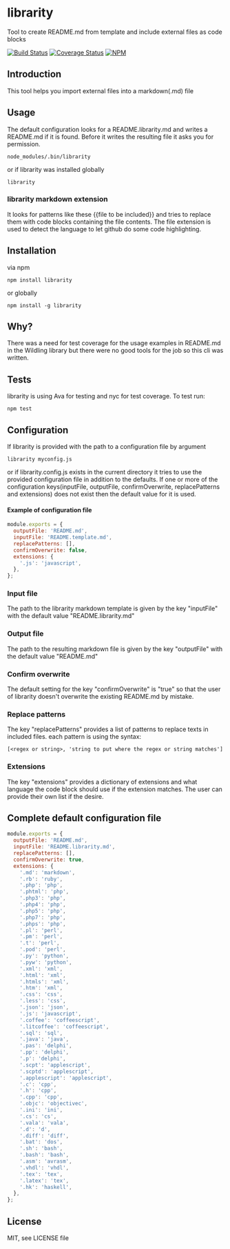 # librarity
Tool to create README.md from template and include external files as code blocks

[![Build Status](https://travis-ci.org/JustZisGuy/librarity.svg?branch=master)](https://travis-ci.org/JustZisGuy/librarity)
[![Coverage Status](https://coveralls.io/repos/github/JustZisGuy/librarity/badge.svg)](https://coveralls.io/github/JustZisGuy/librarity)
[![NPM](https://nodei.co/npm/librarity.png)](https://npmjs.org/package/librarity)

## Introduction
This tool helps you import external files into a markdown(.md) file

## Usage
The default configuration looks for a README.librarity.md and writes a README.md
if it is found. Before it writes the resulting file it asks you for permission.
```
node_modules/.bin/librarity
```
or if librarity was installed globally
```
librarity
```

### librarity markdown extension
It looks for patterns like these {{file to be included}} and tries to replace
them with code blocks containing the file contents.
The file extension is used to detect the language to let github do some code
highlighting.

## Installation
via npm
```
npm install librarity
```
or globally
```
npm install -g librarity
```

## Why?
There was a need for test coverage for the usage examples in README.md in the
Wildling library but there were no good tools for the job so this cli was
written.

## Tests
librarity is using Ava for testing and nyc for test coverage.
To test run:
```
npm test
```
## Configuration
If librarity is provided with the path to a configuration file by argument
```
librarity myconfig.js
```
or if librarity.config.js exists in the current directory it tries to use the
provided configuration file in addition to the defaults. If one or more of the
configuration keys(inputFile, outputFile, confirmOverwrite, replacePatterns and
extensions) does not exist then the default value for it is used.

#### Example of configuration file
```javascript
module.exports = {
  outputFile: 'README.md',
  inputFile: 'README.template.md',
  replacePatterns: [],
  confirmOverwrite: false,
  extensions: {
    '.js': 'javascript',
  },
};

```

### Input file
The path to the librarity markdown template is given by the key "inputFile" with
the default value "README.librarity.md"

### Output file
The path to the resulting markdown file is given by the key "outputFile" with
the default value "README.md"

### Confirm overwrite
The default setting for the key "confirmOverwrite" is "true" so that the user of
librarity doesn't overwrite the existing README.md by mistake.

### Replace patterns
The key "replacePatterns" provides a list of patterns to replace texts in
included files. each pattern is using the syntax:
```
[<regex or string>, 'string to put where the regex or string matches']
```

### Extensions
The key "extensions" provides a dictionary of extensions and what language the
code block should use if the extension matches. The user can provide their own
list if the desire.

## Complete default configuration file
```javascript
module.exports = {
  outputFile: 'README.md',
  inputFile: 'README.librarity.md',
  replacePatterns: [],
  confirmOverwrite: true,
  extensions: {
    '.md': 'markdown',
    '.rb': 'ruby',
    '.php': 'php',
    '.phtml': 'php',
    '.php3': 'php',
    '.php4': 'php',
    '.php5': 'php',
    '.php7': 'php',
    '.phps': 'php',
    '.pl': 'perl',
    '.pm': 'perl',
    '.t': 'perl',
    '.pod': 'perl',
    '.py': 'python',
    '.pyw': 'python',
    '.xml': 'xml',
    '.html': 'xml',
    '.htmls': 'xml',
    '.htm': 'xml',
    '.css': 'css',
    '.less': 'css',
    '.json': 'json',
    '.js': 'javascript',
    '.coffee': 'coffeescript',
    '.litcoffee': 'coffeescript',
    '.sql': 'sql',
    '.java': 'java',
    '.pas': 'delphi',
    '.pp': 'delphi',
    '.p': 'delphi',
    '.scpt': 'applescript',
    '.scptd': 'applescript',
    '.applescript': 'applescript',
    '.c': 'cpp',
    '.h': 'cpp',
    '.cpp': 'cpp',
    '.objc': 'objectivec',
    '.ini': 'ini',
    '.cs': 'cs',
    '.vala': 'vala',
    '.d': 'd',
    '.diff': 'diff',
    '.bat': 'dos',
    '.sh': 'bash',
    '.bash': 'bash',
    '.asm': 'avrasm',
    '.vhdl': 'vhdl',
    '.tex': 'tex',
    '.latex': 'tex',
    '.hk': 'haskell',
  },
};

```

## License
MIT, see LICENSE file
